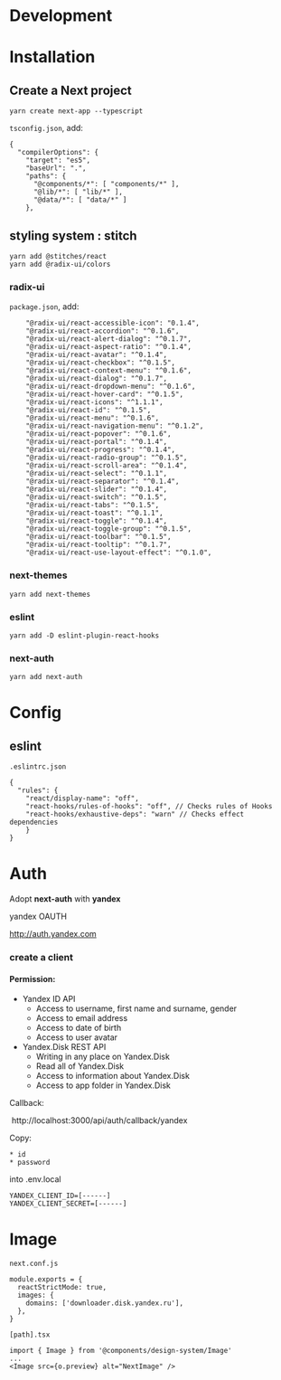 # Development

# Installation

## Create a Next project

```
yarn create next-app --typescript
```

`tsconfig.json`, add:

```
{
  "compilerOptions": {
    "target": "es5",
    "baseUrl": ".",
    "paths": {
      "@components/*": [ "components/*" ],
      "@lib/*": [ "lib/*" ],
      "@data/*": [ "data/*" ]
    },

```

## styling system : stitch

```
yarn add @stitches/react
yarn add @radix-ui/colors
```

### radix-ui

`package.json`, add:

```
    "@radix-ui/react-accessible-icon": "0.1.4",
    "@radix-ui/react-accordion": "^0.1.6",
    "@radix-ui/react-alert-dialog": "^0.1.7",
    "@radix-ui/react-aspect-ratio": "^0.1.4",
    "@radix-ui/react-avatar": "^0.1.4",
    "@radix-ui/react-checkbox": "^0.1.5",
    "@radix-ui/react-context-menu": "^0.1.6",
    "@radix-ui/react-dialog": "^0.1.7",
    "@radix-ui/react-dropdown-menu": "^0.1.6",
    "@radix-ui/react-hover-card": "^0.1.5",
    "@radix-ui/react-icons": "^1.1.1",
    "@radix-ui/react-id": "^0.1.5",
    "@radix-ui/react-menu": "^0.1.6",
    "@radix-ui/react-navigation-menu": "^0.1.2",
    "@radix-ui/react-popover": "^0.1.6",
    "@radix-ui/react-portal": "^0.1.4",
    "@radix-ui/react-progress": "^0.1.4",
    "@radix-ui/react-radio-group": "^0.1.5",
    "@radix-ui/react-scroll-area": "^0.1.4",
    "@radix-ui/react-select": "^0.1.1",
    "@radix-ui/react-separator": "^0.1.4",
    "@radix-ui/react-slider": "^0.1.4",
    "@radix-ui/react-switch": "^0.1.5",
    "@radix-ui/react-tabs": "^0.1.5",
    "@radix-ui/react-toast": "^0.1.1",
    "@radix-ui/react-toggle": "^0.1.4",
    "@radix-ui/react-toggle-group": "^0.1.5",
    "@radix-ui/react-toolbar": "^0.1.5",
    "@radix-ui/react-tooltip": "^0.1.7",
    "@radix-ui/react-use-layout-effect": "^0.1.0",
```



### next-themes

```
yarn add next-themes
```

### eslint

```
yarn add -D eslint-plugin-react-hooks
```

### next-auth

```
yarn add next-auth
```



# Config

## eslint

`.eslintrc.json`

```
{
  "rules": {
    "react/display-name": "off",
    "react-hooks/rules-of-hooks": "off", // Checks rules of Hooks
    "react-hooks/exhaustive-deps": "warn" // Checks effect dependencies
	}
}

```

# Auth

Adopt **next-auth** with **yandex**

yandex OAUTH

http://auth.yandex.com

### create a client

#### Permission:

* Yandex ID API
  * Access to username, first name and surname, gender
  * Access to email address
  * Access to date of birth
  * Access to user avatar
* Yandex.Disk REST API
  * Writing in any place on Yandex.Disk
  * Read all of Yandex.Disk
  * Access to information about Yandex.Disk
  * Access to app folder in Yandex.Disk

Callback:

​	http://localhost:3000/api/auth/callback/yandex

Copy:

	* id
	* password

into .env.local

```
YANDEX_CLIENT_ID=[------]
YANDEX_CLIENT_SECRET=[------]
```



# Image

`next.conf.js`

```
module.exports = {
  reactStrictMode: true,
  images: {
    domains: ['downloader.disk.yandex.ru'],
  },
}
```

`[path].tsx`

```
import { Image } from '@components/design-system/Image'
...
<Image src={o.preview} alt="NextImage" />
```

